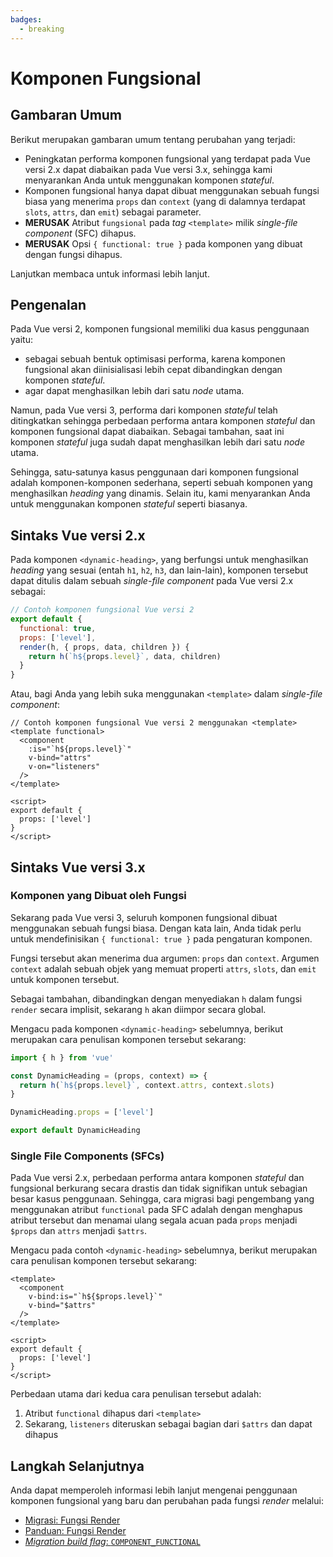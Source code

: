 ```yaml
---
badges:
  - breaking
---
```


# Komponen Fungsional <MigrationBadges :badges="$frontmatter.badges" />

## Gambaran Umum

Berikut merupakan gambaran umum tentang perubahan yang terjadi:

- Peningkatan performa komponen fungsional yang terdapat pada Vue versi 2.x dapat diabaikan pada Vue versi 3.x, sehingga kami menyarankan Anda untuk menggunakan komponen _stateful_.
- Komponen fungsional hanya dapat dibuat menggunakan sebuah fungsi biasa yang menerima `props` dan `context` (yang di dalamnya terdapat `slots`, `attrs`, dan `emit`) sebagai parameter.
- **MERUSAK** Atribut `fungsional` pada _tag_ `<template>` milik _single-file component_ (SFC) dihapus.
- **MERUSAK** Opsi `{ functional: true }` pada komponen yang dibuat dengan fungsi dihapus.

Lanjutkan membaca untuk informasi lebih lanjut.

## Pengenalan

Pada Vue versi 2, komponen fungsional memiliki dua kasus penggunaan yaitu:

- sebagai sebuah bentuk optimisasi performa, karena komponen fungsional akan diinisialisasi lebih cepat dibandingkan dengan komponen _stateful_.
- agar dapat menghasilkan lebih dari satu _node_ utama.

Namun, pada Vue versi 3, performa dari komponen _stateful_ telah ditingkatkan sehingga perbedaan performa antara komponen _stateful_ dan komponen fungsional dapat diabaikan. Sebagai tambahan, saat ini komponen _stateful_ juga sudah dapat menghasilkan lebih dari satu _node_ utama.

Sehingga, satu-satunya kasus penggunaan dari komponen fungsional adalah komponen-komponen sederhana, seperti sebuah komponen yang menghasilkan _heading_ yang dinamis. Selain itu, kami menyarankan Anda untuk menggunakan komponen _stateful_ seperti biasanya.

## Sintaks Vue versi 2.x

Pada komponen `<dynamic-heading>`, yang berfungsi untuk menghasilkan _heading_ yang sesuai (entah `h1`, `h2`, `h3`, dan lain-lain), komponen tersebut dapat ditulis dalam sebuah _single-file component_ pada Vue versi 2.x sebagai:

```js
// Contoh komponen fungsional Vue versi 2
export default {
  functional: true,
  props: ['level'],
  render(h, { props, data, children }) {
    return h(`h${props.level}`, data, children)
  }
}
```

Atau, bagi Anda yang lebih suka menggunakan `<template>` dalam _single-file component_:

```vue
// Contoh komponen fungsional Vue versi 2 menggunakan <template>
<template functional>
  <component
    :is="`h${props.level}`"
    v-bind="attrs"
    v-on="listeners"
  />
</template>

<script>
export default {
  props: ['level']
}
</script>
```

## Sintaks Vue versi 3.x

### Komponen yang Dibuat oleh Fungsi

Sekarang pada Vue versi 3, seluruh komponen fungsional dibuat menggunakan sebuah fungsi biasa. Dengan kata lain, Anda tidak perlu untuk mendefinisikan `{ functional: true }` pada pengaturan komponen.

Fungsi tersebut akan menerima dua argumen: `props` dan `context`. Argumen `context` adalah sebuah objek yang memuat properti `attrs`, `slots`, dan `emit` untuk komponen tersebut.

Sebagai tambahan, dibandingkan dengan menyediakan `h` dalam fungsi `render` secara implisit, sekarang `h` akan diimpor secara global.

Mengacu pada komponen `<dynamic-heading>` sebelumnya, berikut merupakan cara penulisan komponen tersebut sekarang:

```js
import { h } from 'vue'

const DynamicHeading = (props, context) => {
  return h(`h${props.level}`, context.attrs, context.slots)
}

DynamicHeading.props = ['level']

export default DynamicHeading
```

### Single File Components (SFCs)

Pada Vue versi 2.x, perbedaan performa antara komponen _stateful_ dan fungsional berkurang secara drastis dan tidak signifikan untuk sebagian besar kasus penggunaan. Sehingga, cara migrasi bagi pengembang yang menggunakan atribut `functional` pada SFC adalah dengan menghapus atribut tersebut dan menamai ulang segala acuan pada `props` menjadi `$props` dan `attrs` menjadi `$attrs`.

Mengacu pada contoh `<dynamic-heading>` sebelumnya, berikut merupakan cara penulisan komponen tersebut sekarang:

```vue{1,3,4}
<template>
  <component
    v-bind:is="`h${$props.level}`"
    v-bind="$attrs"
  />
</template>

<script>
export default {
  props: ['level']
}
</script>
```

Perbedaan utama dari kedua cara penulisan tersebut adalah:

1. Atribut `functional` dihapus dari `<template>`
1. Sekarang, `listeners` diteruskan sebagai bagian dari `$attrs` dan dapat dihapus

## Langkah Selanjutnya

Anda dapat memperoleh informasi lebih lanjut mengenai penggunaan komponen fungsional yang baru dan perubahan pada fungsi _render_ melalui:

- [Migrasi: Fungsi Render](/guide/migration/render-function-api.html)
- [Panduan: Fungsi Render](/guide/render-function.html)
- [_Migration build flag_: `COMPONENT_FUNCTIONAL`](migration-build.html#compat-configuration)
